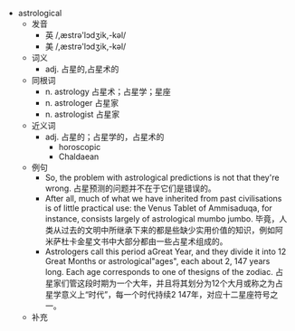 - astrological
  - 发音
    - 英 /,æstrə'lɔdʒik,-kəl/
    - 美 /,æstrə'lɔdʒik,-kəl/
  - 词义
    - adj. 占星的,占星术的
  - 同根词
    - n. astrology 占星术；占星学；星座
    - n. astrologer 占星家
    - n. astrologist 占星家
  - 近义词
    - adj. 占星的；占星学的，占星术的
      - horoscopic
      - Chaldaean
  - 例句
    - So, the problem with astrological predictions is not that they're wrong. 占星预测的问题并不在于它们是错误的。
    - After all, much of what we have inherited from past civilisations is of little practical use: the Venus Tablet of Ammisaduqa, for instance, consists largely of astrological mumbo jumbo. 毕竟，人类从过去的文明中所继承下来的都是些缺少实用价值的知识，例如阿米萨杜卡金星文书中大部分都由一些占星术组成的。
    - Astrologers call this period aGreat Year, and they divide it into 12 Great Months or astrological"ages", each about 2, 147 years long. Each age corresponds to one of thesigns of the zodiac. 占星家们管这段时期为一个大年，并且将其划分为12个大月或称之为占星学意义上“时代”，每一个时代持续2 147年，对应十二星座符号之一。
  - 补充